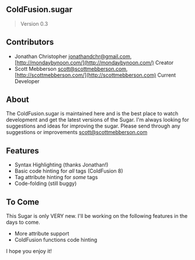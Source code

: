
## ColdFusion.sugar

> Version 0.3

## Contributors

* Jonathan Christopher <jonathandchr@gmail.com>, [http://mondaybynoon.com/](http://mondaybynoon.com/) Creator
* Scott Mebberson <scott@scottmebberson.com>, [http://scottmebberson.com/](http://scottmebberson.com) Current Developer

## About

The ColdFusion.sugar is maintained here and is the best place to watch development and get the latest versions of the Sugar.
I'm always looking for suggestions and ideas for improving the sugar. Please send through any suggestions or improvements <scott@scottmebberson.com>

## Features
* Syntax Highlighting (thanks Jonathan!)
* Basic code hinting for _all_ tags (ColdFusion 8)
* Tag attribute hinting for _some_ tags
* Code-folding (still buggy)

## To Come
This Sugar is only VERY new. I'll be working on the following features in the days to come.

* More attribute support
* ColdFusion functions code hinting

I hope you enjoy it!